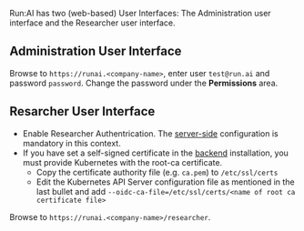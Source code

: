 
Run:AI has two (web-based) User Interfaces: The Administration user interface and the Researcher user interface. 


## Administration User Interface

Browse to `https://runai.<company-name>`, enter user `test@run.ai` and password `password`. Change the password under the __Permissions__ area. 


## Resarcher User Interface

* Enable Researcher Authentrication. The [server-side](../researcher-authentication/#server-side) configuration is mandatory in this context.
* If you have set a self-signed certificate in the [backend](backend.md) installation, you must provide Kubernetes with the root-ca certificate. 
    * Copy the certificate authority file (e.g. `ca.pem`) to `/etc/ssl/certs`
    * Edit the Kubernetes API Server configuration file as mentioned in the last bullet and add `--oidc-ca-file=/etc/ssl/certs/<name of root ca certificate file>`


Browse to `https://runai.<company-name>/researcher`.

